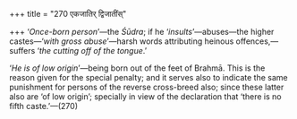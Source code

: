 +++
title = "270 एकजातिर् द्विजातींस्"

+++
‘*Once-born person*’—the *Śūdra*; if he ‘*insults*’—abuses—the higher
castes—‘*with gross abuse*’—harsh words attributing heinous
offences,—suffers ‘*the cutting off of the tongue*.’

‘*He is of low origin*’—being born out of the feet of Brahmā. This is
the reason given for the special penalty; and it serves also to indicate
the same punishment for persons of the reverse cross-breed also; since
these latter also are ‘of low origin’; specially in view of the
declaration that ‘there is no fifth caste.’—(270)



